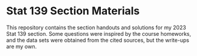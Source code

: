 # Stat 139 Section Materials
This repository contains the section handouts and solutions for my 2023 Stat 139 section.  Some questions were inspired by the course homeworks, and the data sets were obtained from the cited sources, but the write-ups are my own.
